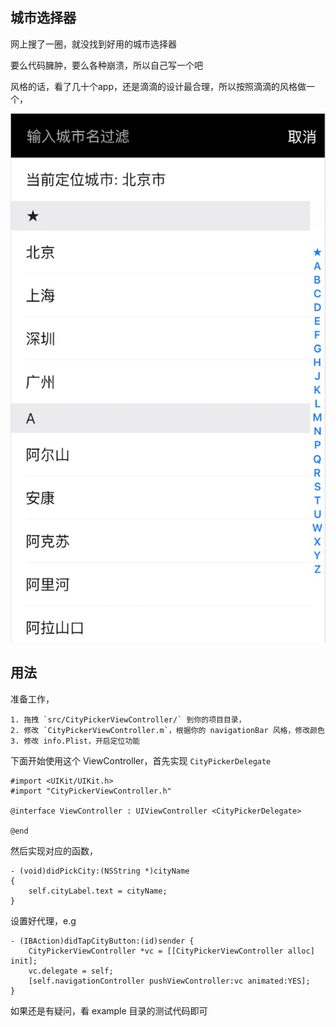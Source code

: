 ## 城市选择器

网上搜了一圈，就没找到好用的城市选择器

要么代码臃肿，要么各种崩溃，所以自己写一个吧

风格的话，看了几十个app，还是滴滴的设计最合理，所以按照滴滴的风格做一个，

![alt tag](https://raw.githubusercontent.com/CaledoniaProject/DidiCityPickerViewController/master/contrib/screen.jpg)

## 用法

准备工作，

```
1. 拖拽 `src/CityPickerViewController/` 到你的项目目录，
2. 修改 `CityPickerViewController.m`，根据你的 navigationBar 风格，修改颜色
3. 修改 info.Plist，开启定位功能
```

下面开始使用这个 ViewController，首先实现 `CityPickerDelegate`

```
#import <UIKit/UIKit.h>
#import "CityPickerViewController.h"

@interface ViewController : UIViewController <CityPickerDelegate>

@end
```

然后实现对应的函数，

```
- (void)didPickCity:(NSString *)cityName
{
    self.cityLabel.text = cityName;
}
```

设置好代理，e.g

```
- (IBAction)didTapCityButton:(id)sender {
    CityPickerViewController *vc = [[CityPickerViewController alloc] init];
    vc.delegate = self;
    [self.navigationController pushViewController:vc animated:YES];
}
```

如果还是有疑问，看 example 目录的测试代码即可

